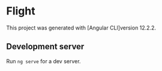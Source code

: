 # Flight
This project was generated with [Angular CLI]version 12.2.2.

## Development server
Run `ng serve` for a dev server.

